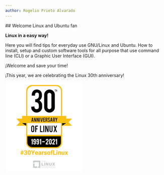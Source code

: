 ```yaml
---
author: Rogelio Prieto Alvarado
---
```


## Welcome Linux and Ubuntu fan

**Linux in a easy way!**

Here you will find tips for everyday use GNU/Linux and Ubuntu. 
How to install, setup and custom software tools for all purpose that use  command line (CLI) or a Graphic User Interface (GUI).

¡Welcome and save your time!

¡This year, we are celebrating the Linux 30th anniversary!

![](https://raw.githubusercontent.com/rogelioprieto/linux-tips/master/_posts/linux-30th-images/30yearsoflinux_1000-247x282.png)


